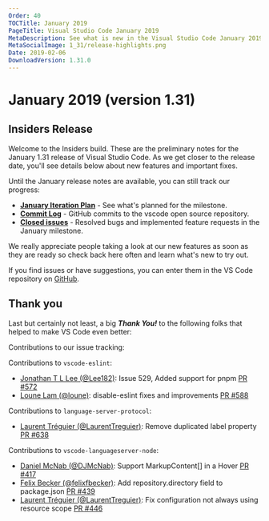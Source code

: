 ```yaml
---
Order: 40
TOCTitle: January 2019
PageTitle: Visual Studio Code January 2019
MetaDescription: See what is new in the Visual Studio Code January 2019 Release (1.31)
MetaSocialImage: 1_31/release-highlights.png
Date: 2019-02-06
DownloadVersion: 1.31.0
---
```

# January 2019 (version 1.31)

<!-- DOWNLOAD_LINKS_PLACEHOLDER -->

## Insiders Release

Welcome to the Insiders build. These are the preliminary notes for the January 1.31 release of Visual Studio Code. As we get closer to the release date, you'll see details below about new features and important fixes.

Until the January release notes are available, you can still track our progress:

* **[January Iteration Plan](https://github.com/Microsoft/vscode/issues/65570)** - See what's planned for the milestone.
* **[Commit Log](https://github.com/Microsoft/vscode/commits/master)** - GitHub commits to the vscode open source repository.
* **[Closed issues](https://github.com/Microsoft/vscode/milestone/83?closed=1)** - Resolved bugs and implemented feature requests in the January milestone.

We really appreciate people taking a look at our new features as soon as they are ready so check back here often and learn what's new to try out.

If you find issues or have suggestions, you can enter them in the VS Code repository on [GitHub](https://github.com/Microsoft/vscode/issues).


## Thank you

Last but certainly not least, a big *__Thank You!__* to the following folks that helped to make VS Code even better:

Contributions to our issue tracking:

Contributions to `vscode-eslint`:

* [Jonathan T L Lee (@Lee182)](https://github.com/Lee182): Issue 529, Added support for pnpm [PR #572](https://github.com/Microsoft/vscode-eslint/pull/572)
* [Loune Lam (@loune)](https://github.com/loune): disable-eslint fixes and improvements [PR #588](https://github.com/Microsoft/vscode-eslint/pull/588/)

Contributions to `language-server-protocol`:

* [Laurent Tréguier (@LaurentTreguier)](https://github.com/LaurentTreguier): Remove duplicated label property [PR #638](https://github.com/Microsoft/language-server-protocol/pull/638)

Contributions to `vscode-languageserver-node`:

* [Daniel McNab (@DJMcNab)](https://github.com/DJMcNab): Support MarkupContent[] in a Hover [PR #417](https://github.com/Microsoft/vscode-languageserver-node/pull/417)
* [Felix Becker (@felixfbecker)](https://github.com/felixfbecker): Add repository.directory field to package.json [PR #439](https://github.com/Microsoft/vscode-languageserver-node/pull/439)
* [Laurent Tréguier (@LaurentTreguier)](https://github.com/LaurentTreguier): Fix configuration not always using resource scope [PR #446](https://github.com/Microsoft/vscode-languageserver-node/pull/446)

<!-- In-product release notes styles.  Do not modify without also modifying regex in gulpfile.common.js -->
<a id="scroll-to-top" role="button" aria-label="scroll to top" href="#"><span class="icon"></span></a>
<link rel="stylesheet" type="text/css" href="css/inproduct_releasenotes.css"/>
